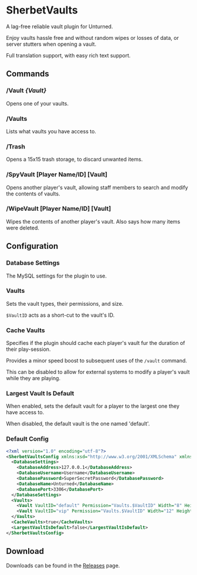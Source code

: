 # SherbetVaults
A lag-free reliable vault plugin for Unturned. 

Enjoy vaults hassle free and without random wipes or losses of data, or server stutters when opening a vault.

Full translation support, with easy rich text support.

## Commands
### /Vault *{Vault}*
Opens one of your vaults.

### /Vaults
Lists what vaults you have access to.

### /Trash
Opens a 15x15 trash storage, to discard unwanted items.

### /SpyVault [Player Name/ID] [Vault]
Opens another player's vault, allowing staff members to search and modify the contents of vaults.

### /WipeVault [Player Name/ID] [Vault]
Wipes the contents of another player's vault. Also says how many items were deleted.

## Configuration

### Database Settings
The MySQL settings for the plugin to use.

### Vaults
Sets the vault types, their permissions, and size.

`$VaultID` acts as a short-cut to the vault's ID.

### Cache Vaults
Specifies if the plugin should cache each player's vault fur the duration of their play-session.

Provides a minor speed boost to subsequent uses of the `/vault` command.

This can be disabled to allow for external systems to modify a player's vault while they are playing.

### Largest Vault Is Default
When enabled, sets the default vault for a player to the largest one they have access to.

When disabled, the default vault is the one named 'default'.


### Default Config
```xml
<?xml version="1.0" encoding="utf-8"?>
<SherbetVaultsConfig xmlns:xsd="http://www.w3.org/2001/XMLSchema" xmlns:xsi="http://www.w3.org/2001/XMLSchema-instance">
  <DatabaseSettings>
    <DatabaseAddress>127.0.0.1</DatabaseAddress>
    <DatabaseUsername>Username</DatabaseUsername>
    <DatabasePassword>SuperSecretPassword</DatabasePassword>
    <DatabaseName>Unturned</DatabaseName>
    <DatabasePort>3306</DatabasePort>
  </DatabaseSettings>
  <Vaults>
    <Vault VaultID="default" Permission="Vaults.$VaultID" Width="8" Height="8" />
    <Vault VaultID="vip" Permission="Vaults.$VaultID" Width="12" Height="12" />
  </Vaults>
  <CacheVaults>true</CacheVaults>
  <LargestVaultIsDefault>false</LargestVaultIsDefault>
</SherbetVaultsConfig>
```

## Download
Downloads can be found in the <a href="https://github.com/ShimmyMySherbet/SherbetVaults/releases/">Releases</a> page.
